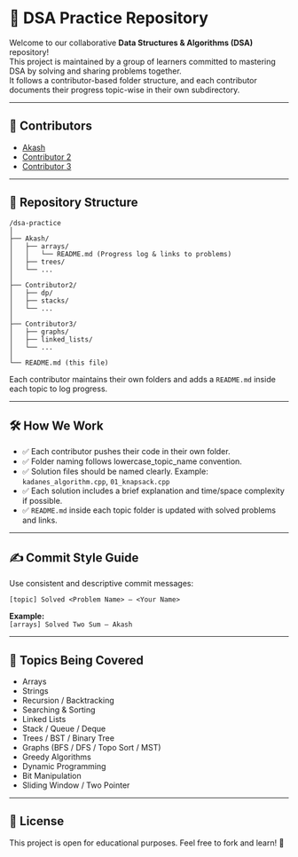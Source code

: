 # 🚀 DSA Practice Repository

Welcome to our collaborative **Data Structures & Algorithms (DSA)** repository!  
This project is maintained by a group of learners committed to mastering DSA by solving and sharing problems together.  
It follows a contributor-based folder structure, and each contributor documents their progress topic-wise in their own subdirectory.

---

## 👥 Contributors

- [Akash](https://github.com/Akash2624-07)
- [Contributor 2](https://github.com/contributor2)
- [Contributor 3](https://github.com/contributor3)

---

## 📂 Repository Structure

```
/dsa-practice
│
├── Akash/
│   ├── arrays/
│   │   └── README.md (Progress log & links to problems)
│   ├── trees/
│   └── ...
│
├── Contributor2/
│   ├── dp/
│   ├── stacks/
│   └── ...
│
├── Contributor3/
│   ├── graphs/
│   ├── linked_lists/
│   └── ...
│
└── README.md (this file)
```

Each contributor maintains their own folders and adds a `README.md` inside each topic to log progress.

---

## 🛠️ How We Work

- ✅ Each contributor pushes their code in their own folder.
- ✅ Folder naming follows lowercase_topic_name convention.
- ✅ Solution files should be named clearly. Example: `kadanes_algorithm.cpp`, `01_knapsack.cpp`
- ✅ Each solution includes a brief explanation and time/space complexity if possible.
- ✅ `README.md` inside each topic folder is updated with solved problems and links.

---

## ✍️ Commit Style Guide

Use consistent and descriptive commit messages:

```
[topic] Solved <Problem Name> – <Your Name>
```
**Example:**  
`[arrays] Solved Two Sum – Akash`

---

## 🧠 Topics Being Covered

- Arrays
- Strings
- Recursion / Backtracking
- Searching & Sorting
- Linked Lists
- Stack / Queue / Deque
- Trees / BST / Binary Tree
- Graphs (BFS / DFS / Topo Sort / MST)
- Greedy Algorithms
- Dynamic Programming
- Bit Manipulation
- Sliding Window / Two Pointer

---

## 📜 License

This project is open for educational purposes. Feel free to fork and learn! 🌱
